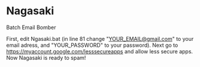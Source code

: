 # Nagasaki
Batch Email Bomber

First, edit Ngasaki.bat (in line 81 change "YOUR_EMAIL@gmail.com" to your email adress, and "YOUR_PASSWORD" to your password). Next go to https://myaccount.google.com/lesssecureapps and allow less secure apps. 
Now Nagasaki is ready to spam!
